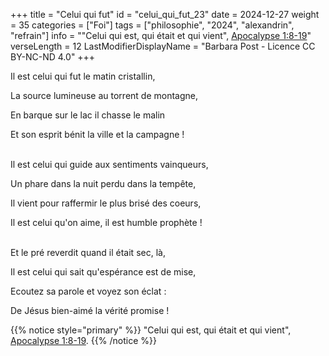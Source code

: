 +++
title = "Celui qui fut"
id = "celui_qui_fut_23"
date = 2024-12-27
weight = 35
categories = ["Foi"]
tags = ["philosophie", "2024", "alexandrin", "refrain"]
info = "\"Celui qui est, qui était et qui vient\", [Apocalypse 1:8-19](https://www.bible.com/fr/bible/133/REV.1.8-19.PDV2017)"
verseLength = 12
LastModifierDisplayName = "Barbara Post - Licence CC BY-NC-ND 4.0"
+++

Il est celui qui fut le matin cristallin,

La source lumineuse au torrent de montagne,

En barque sur le lac il chasse le malin

Et son esprit bénit la ville et la campagne !

 \
Il est celui qui guide aux sentiments vainqueurs,

Un phare dans la nuit perdu dans la tempête,

Il vient pour raffermir le plus brisé des coeurs,

Il est celui qu'on aime, il est humble prophète !

 \
Et le pré reverdit quand il était sec, là,

Il est celui qui sait qu'espérance est de mise,

Ecoutez sa parole et voyez son éclat :

De Jésus bien-aimé la vérité promise !

{{% notice style="primary" %}}
"Celui qui est, qui était et qui vient", [Apocalypse 1:8-19](https://www.bible.com/fr/bible/133/REV.1.8-19.PDV2017).
{{% /notice %}}

